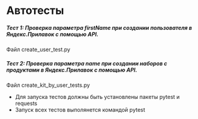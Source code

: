 # Автотесты
##### Тест 1: Проверка параметра firstName при создании пользователя в Яндекс.Прилавок с помощью API.
Файл create_user_test.py

##### Тест 2: Проверка параметра name при создании наборов с продуктами в Яндекс.Прилавок с помощью API.
Файл create_kit_by_user_tests.py
- Для запуска тестов должны быть установлены пакеты pytest и requests
- Запуск всех тестов выполянется командой pytest
